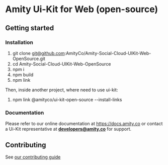 # Amity Ui-Kit for Web (open-source)

## Getting started

### Installation

1. git clone git@github.com:AmityCo/Amity-Social-Cloud-UIKit-Web-OpenSource.git
2. cd Amity-Social-Cloud-UIKit-Web-OpenSource
3. npm i
4. npm build
5. npm link

Then, inside another project, where need to use ui-kit:

1. npm link @amityco/ui-kit-open-source --install-links

### Documentation

Please refer to our online documentation at https://docs.amity.co or contact a Ui-Kit representative at **developers@amity.co** for support.

## Contributing

See [our contributing guide](https://github.com/EkoCommunications/AmityUiKitWeb/blob/develop/CONTRIBUTING.md)
